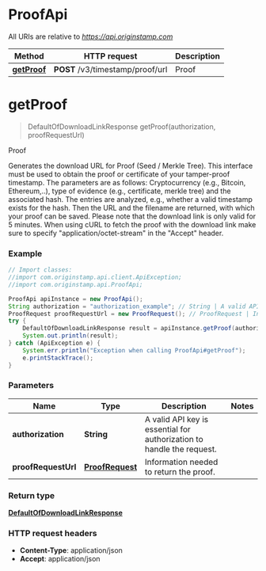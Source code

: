 # ProofApi

All URIs are relative to *https://api.originstamp.com*

Method | HTTP request | Description
------------- | ------------- | -------------
[**getProof**](ProofApi.md#getProof) | **POST** /v3/timestamp/proof/url | Proof


<a name="getProof"></a>
# **getProof**
> DefaultOfDownloadLinkResponse getProof(authorization, proofRequestUrl)

Proof

Generates the download URL for Proof (Seed / Merkle Tree). This interface must be used to obtain the proof or certificate of your tamper-proof timestamp. The parameters are as follows: Cryptocurrency (e.g., Bitcoin, Ethereum,..), type of evidence (e.g., certificate, merkle tree) and the associated hash. The entries are analyzed, e.g., whether a valid timestamp exists for the hash. Then the URL and the filename are returned, with which your proof can be saved. Please note that the download link is only valid for 5 minutes. When using cURL to fetch the proof with the download link make sure to specify "application/octet-stream" in the "Accept" header.

### Example
```java
// Import classes:
//import com.originstamp.api.client.ApiException;
//import com.originstamp.api.ProofApi;

ProofApi apiInstance = new ProofApi();
String authorization = "authorization_example"; // String | A valid API key is essential for authorization to handle the request.
ProofRequest proofRequestUrl = new ProofRequest(); // ProofRequest | Information needed to return the proof.
try {
    DefaultOfDownloadLinkResponse result = apiInstance.getProof(authorization, proofRequestUrl);
    System.out.println(result);
} catch (ApiException e) {
    System.err.println("Exception when calling ProofApi#getProof");
    e.printStackTrace();
}
```

### Parameters

Name | Type | Description  | Notes
------------- | ------------- | ------------- | -------------
 **authorization** | **String**| A valid API key is essential for authorization to handle the request. |
 **proofRequestUrl** | [**ProofRequest**](ProofRequest.md)| Information needed to return the proof. |

### Return type

[**DefaultOfDownloadLinkResponse**](DefaultOfDownloadLinkResponse.md)


### HTTP request headers

 - **Content-Type**: application/json
 - **Accept**: application/json


